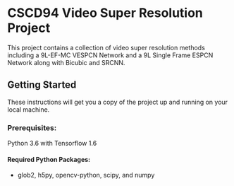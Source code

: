 # CSCD94 Video Super Resolution Project

This project contains a collection of video super resolution methods including a 9L-EF-MC VESPCN Network
and a 9L Single Frame ESPCN Network along with Bicubic and SRCNN.

## Getting Started

These instructions will get you a copy of the project up and running on your local machine.

### Prerequisites:

Python 3.6 with Tensorflow 1.6

#### Required Python Packages:

- glob2, h5py, opencv-python, scipy, and numpy










